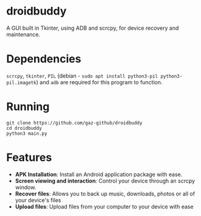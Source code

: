 # droidbuddy
A GUI built in Tkinter, using ADB and scrcpy, for device recovery and maintenance.

# Dependencies
`scrcpy`, `tkinter`, `PIL` (debian - `sudo apt install python3-pil python3-pil.imagetk`) and `adb` are required for this program to function.

# Running
```
git clone https://github.com/gaz-github/droidbuddy
cd droidbuddy
python3 main.py
```

# Features
- **APK Installation**: Install an Android application package with ease.
- **Screen viewing and interaction**: Control your device through an scrcpy window.
- **Recover files**: Allows you to back up music, downloads, photos or all of your device's files
- **Upload files**: Upload files from your computer to your device with ease
